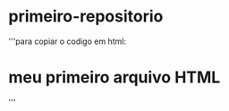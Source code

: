 # primeiro-repositorio

'''para copiar o codigo em html:
</html>
<h1>meu primeiro arquivo HTML</h1>
'''
